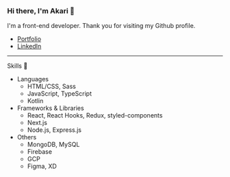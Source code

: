 ### Hi there, I'm Akari 👋

I'm a front-end developer. Thank you for visiting my Github profile.

* [Portfolio](https://akaritsutsui.com/)
* [LinkedIn](https://www.linkedin.com/in/akari-tsutsui/)
---

Skills :seedling:

* Languages
  * HTML/CSS, Sass
  * JavaScript, TypeScript
  * Kotlin
* Frameworks & Libraries
  * React, React Hooks, Redux, styled-components
  * Next.js
  * Node.js, Express.js
* Others
  * MongoDB, MySQL
  * Firebase
  * GCP
  * Figma, XD




<!--
**akaaariii/akaaariii** is a ✨ _special_ ✨ repository because its `README.md` (this file) appears on your GitHub profile.

Here are some ideas to get you started:

- 🔭 I’m currently working on ...
- 🌱 I’m currently learning ...
- 👯 I’m looking to collaborate on ...
- 🤔 I’m looking for help with ...
- 💬 Ask me about ...
- 📫 How to reach me: ...
- 😄 Pronouns: ...
- ⚡ Fun fact: ...
-->
